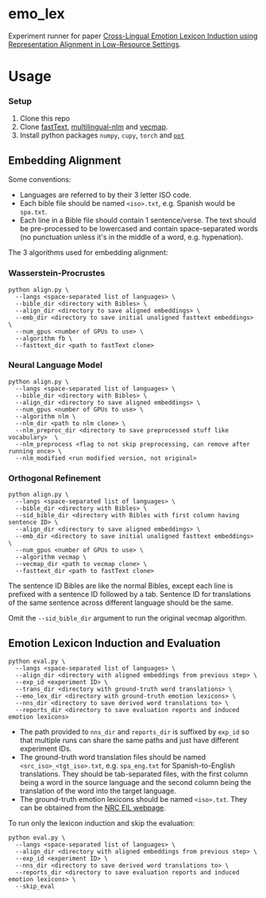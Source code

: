 # emo_lex

Experiment runner for paper [Cross-Lingual Emotion Lexicon Induction using Representation Alignment in Low-Resource Settings](https://www.aclweb.org/anthology/2020.coling-main.517/).

# Usage

### Setup

1. Clone this repo
2. Clone [fastText](https://github.com/JHurricane96/fastText), [multilingual-nlm](https://github.com/JHurricane96/multilingual-nlm) and [vecmap](https://github.com/JHurricane96/vecmap).
3. Install python packages `numpy`, `cupy`, `torch` and <code>[pot](https://pot.readthedocs.io/en/stable/)</code>

## Embedding Alignment

Some conventions:

- Languages are referred to by their 3 letter ISO code.
- Each bible file should be named `<iso>.txt`, e.g. Spanish would be `spa.txt`. 
- Each line in a Bible file should contain 1 sentence/verse. The text should be pre-processed to be lowercased and contain space-separated words (no punctuation unless it's in the middle of a word, e.g. hypenation).

The 3 algorithms used for embedding alignment:

### Wasserstein-Procrustes

```
python align.py \
  --langs <space-separated list of languages> \
  --bible_dir <directory with Bibles> \
  --align_dir <directory to save aligned embeddings> \
  --emb_dir <directory to save initial unaligned fasttext embeddings> \
  --num_gpus <number of GPUs to use> \
  --algorithm fb \
  --fasttext_dir <path to fastText clone>
```

### Neural Language Model

```
python align.py \
  --langs <space-separated list of languages> \
  --bible_dir <directory with Bibles> \
  --align_dir <directory to save aligned embeddings> \
  --num_gpus <number of GPUs to use> \
  --algorithm nlm \
  --nlm_dir <path to nlm clone> \
  --nlm_preproc_dir <directory to save preprocessed stuff like vocabulary>  \
  --nlm_preprocess <flag to not skip preprocessing, can remove after running once> \
  --nlm_modified <run modified version, not original>
```

### Orthogonal Refinement

```
python align.py \
  --langs <space-separated list of languages> \
  --bible_dir <directory with Bibles> \
  --sid_bible_dir <directory with Bibles with first column having sentence ID> \
  --align_dir <directory to save aligned embeddings> \
  --emb_dir <directory to save initial unaligned fasttext embeddings> \
  --num_gpus <number of GPUs to use> \
  --algorithm vecmap \
  --vecmap_dir <path to vecmap clone> \
  --fasttext_dir <path to fastText clone>
```

The sentence ID Bibles are like the normal Bibles, except each line is prefixed with a sentence ID followed by a tab. Sentence ID for translations of the same sentence across different language should be the same.

Omit the `--sid_bible_dir` argument to run the original vecmap algorithm.

## Emotion Lexicon Induction and Evaluation

```
python eval.py \
  --langs <space-separated list of languages> \
  --align_dir <directory with aligned embeddings from previous step> \
  --exp_id <experiment ID> \
  --trans_dir <directory with ground-truth word translations> \
  --emo_lex_dir <directory with ground-truth emotion lexicons> \
  --nns_dir <directory to save derived word translations to> \
  --reports_dir <directory to save evaluation reports and induced emotion lexicons>
```

- The path provided to `nns_dir` and `reports_dir` is suffixed by `exp_id` so that multiple runs can share the same paths and just have different experiment IDs.
- The ground-truth word translation files should be named `<src_iso>_<tgt_iso>.txt`, e.g. `spa_eng.txt` for Spanish-to-English translations. They should be tab-separated files, with the first column being a word in the source language and the second column being the translation of the word into the target language.
- The ground-truth emotion lexicons should be named `<iso>.txt`. They can be obtained from the [NRC EIL webpage](https://saifmohammad.com/WebPages/AffectIntensity.htm).

To run only the lexicon induction and skip the evaluation:

```
python eval.py \
  --langs <space-separated list of languages> \
  --align_dir <directory with aligned embeddings from previous step> \
  --exp_id <experiment ID> \
  --nns_dir <directory to save derived word translations to> \
  --reports_dir <directory to save evaluation reports and induced emotion lexicons> \
  --skip_eval
```